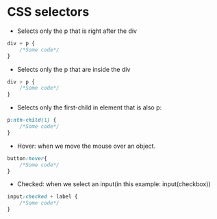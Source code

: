 # CSS selectors

* Selects only the p that is right after the div
```css
div + p {
    /*Some code*/
}
```
* Selects only the p that are inside the div
```css
div > p {
    /*Some code*/
}
```
* Selects only the first-child in element that is also p: 
```css
p:nth-child(1) {
    /*Some code*/
}
```
* Hover: when we move the mouse over an object. 
```css
button:hover{
    /*Some code*/
}
```
* Checked: when we select an input(in this example: input(checkbox))
```css
input:checked + label {
    /*Some code*/
}